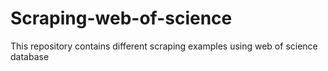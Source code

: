 # Scraping-web-of-science
This repository contains different scraping examples using web of science database
